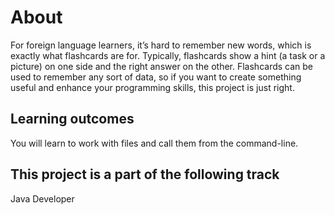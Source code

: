 # About
For foreign language learners, it’s hard to remember new words, which is exactly what flashcards are for. Typically, flashcards show a hint (a task or a picture) on one side and the right answer on the other. Flashcards can be used to remember any sort of data, so if you want to create something useful and enhance your programming skills, this project is just right.
## Learning outcomes
You will learn to work with files and call them from the command-line.
## This project is a part of the following track
Java Developer
